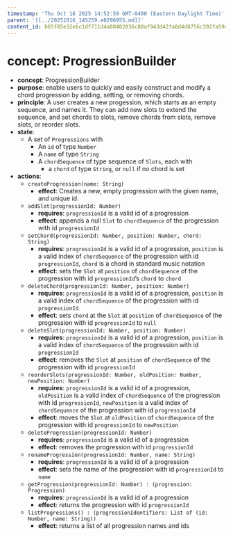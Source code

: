 ```yaml
---
timestamp: 'Thu Oct 16 2025 14:52:59 GMT-0400 (Eastern Daylight Time)'
parent: '[[../20251016_145259.e0296955.md]]'
content_id: b65f85e32ebc1df711d4a08482036c80af943d42fa0d4d8756c392fa59d0af6d
---
```


# concept: ProgressionBuilder

* **concept**: ProgressionBuilder
* **purpose**: enable users to quickly and easily construct and modify a chord progression by adding, setting, or removing chords.
* **principle**: A user creates a new progession, which starts as an empty sequence, and names it. They can add new slots to extend the sequence, and set chords to slots, remove chords from slots, remove slots, or reorder slots.
* **state**:
  * A set of `Progressions` with
    * An `id` of type `Number`
    * A `name` of type `String`
    * A `chordSequence` of type sequence of `Slots`, each with
      * a `chord` of type `String`, or `null` if no chord is set
* **actions**:
  * `createProgression(name: String)`
    * **effect**: Creates a new, empty progression with the given name, and unique id.
  * `addSlot(progressionId: Number)`
    * **requires**: `progressionId` is a valid id of a progression
    * **effect**: appends a null `Slot` to `chordSequence` of the progression with id `progressionId`
  * `setChord(progressionId: Number, position: Number, chord: String)`
    * **requires**: `progressionId` is a valid id of a progression, `position` is a valid index of `chordSequence` of the progression with id `progressionId`, `chord` is a chord in standard music notation
    * **effect**: sets the `Slot` at `position` of `chordSequence` of the progression with id `progressionId`’s `chord` to `chord`
  * `deleteChord(progressionId: Number, position: Number)`
    * **requires**: `progressionId` is a valid id of a progression, `position` is a valid index of `chordSequence` of the progression with id `progressionId`
    * **effect**: sets `chord` at the `Slot` at `position` of `chordSequence` of the progression with id `progressionId` to `null`
  * `deleteSlot(progressionId: Number, position: Number)`
    * **requires**: `progressionId` is a valid id of a progression, `position` is a valid index of `chordSequence` of the progression with id `progressionId`
    * **effect**: removes the `Slot` at `position` of `chordSequence` of the progression with id `progressionId`
  * `reorderSlots(progressionId: Number, oldPosition: Number, newPosition: Number)`
    * **requires**: `progressionId` is a valid id of a progression, `oldPosition` is a valid index of `chordSequence` of the progression with id `progressionId`, `newPosition` is a valid index of `chordSequence` of the progression with id `progressionId`
    * **effect**: moves the `Slot` at `oldPosition` of `chordSequence` of the progression with id `progressionId` to `newPosition`
  * `deleteProgression(progressionId: Number)`
    * **requires**: `progressionId` is a valid id of a progression
    * **effect**: removes the progression with id `progressionId`
  * `renameProgression(progressionId: Number, name: String)`
    * **requires**: `progressionId` is a valid id of a progression
    * **effect**: sets the name of the progression with id `progressionId` to `name`
  * `getProgression(progressionId: Number) : (progression: Progression)`
    * **requires**: `progressionId` is a valid id of a progression
    * **effect**: returns the progression with id `progressionId`
  * `listProgressions() : (progressionIdentifiers: List of (id: Number, name: String))`
    * **effect**: returns a list of all progression names and ids
